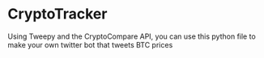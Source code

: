 # CryptoTracker
Using Tweepy and the CryptoCompare API, you can use this python file to make your own twitter bot that tweets BTC prices
